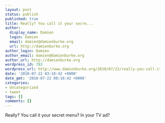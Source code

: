 ```yaml
---
layout: post
status: publish
published: true
title: Really? You call it your secre...
author:
  display_name: Damien
  login: Damien
  email: damien@damienburke.org
  url: http://damienburke.org
author_login: Damien
author_email: damien@damienburke.org
author_url: http://damienburke.org
wordpress_id: 783
wordpress_url: http://www.damienburke.org/2010/07/22/really-you-call-it-your-secre/
date: '2010-07-22 03:18:42 +0000'
date_gmt: '2010-07-22 08:18:42 +0000'
categories:
- Uncategorized
- tweet
tags: []
comments: []
---
```

<p>Really? You call it your secret menu? In your TV ad?</p>
